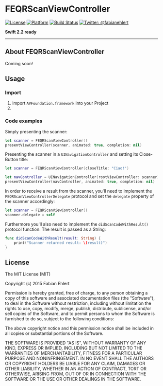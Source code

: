 # FEQRScanViewController

[![License](https://img.shields.io/badge/license-MIT-lightgrey.svg)](https://github.com/fabianehlert/FEQRScanViewController)
[![Platform](https://img.shields.io/badge/platform-iOS-yellow.svg)](https://github.com/fabianehlert/FEQRScanViewController)
[![Build Status](https://travis-ci.org/fabianehlert/FEQRScanViewController.svg?branch=master)](https://travis-ci.org/fabianehlert/FEQRScanViewController)
[![Twitter: @fabianehlert](https://img.shields.io/badge/twitter-fabianehlert-blue.svg)](https://twitter.com/fabianehlert)

**Swift 2.2 ready**

---

## About FEQRScanViewController

Coming soon!

## Usage

### Import

1. Import `AVFoundation.framework` into your Project
2.

### Code examples

Simply presenting the scanner:
```swift
let scanner = FEQRScanViewController()
presentViewController(scanner, animated: true, completion: nil)
```

Presenting the scanner in a `UINavigationController` and setting its Close-Button title:
```swift
let scanner = FEQRScanViewController(closeTitle: "Ciao!")

let navController = UINavigationController(rootViewController: scanner)
presentViewController(navController, animated: true, completion: nil)
```

In order to receive a result from the scanner, you'll need to implement the `FEQRScanViewControllerDelegate` protocol and set the `delegate` property of the scanner accordingly:
```swift
let scanner = FEQRScanViewController()
scanner.delegate = self
```

Furthermore you'll also need to implement the `didScanCodeWithResult()` protocol function. The result is passed as a String:
```swift
func didScanCodeWithResult(result: String) {
    print("Scanner returned result: \(result)")
}
```

## License

The MIT License (MIT)

Copyright (c) 2015 Fabian Ehlert

Permission is hereby granted, free of charge, to any person obtaining a copy
of this software and associated documentation files (the "Software"), to deal
in the Software without restriction, including without limitation the rights
to use, copy, modify, merge, publish, distribute, sublicense, and/or sell
copies of the Software, and to permit persons to whom the Software is
furnished to do so, subject to the following conditions:

The above copyright notice and this permission notice shall be included in all
copies or substantial portions of the Software.

THE SOFTWARE IS PROVIDED "AS IS", WITHOUT WARRANTY OF ANY KIND, EXPRESS OR
IMPLIED, INCLUDING BUT NOT LIMITED TO THE WARRANTIES OF MERCHANTABILITY,
FITNESS FOR A PARTICULAR PURPOSE AND NONINFRINGEMENT. IN NO EVENT SHALL THE
AUTHORS OR COPYRIGHT HOLDERS BE LIABLE FOR ANY CLAIM, DAMAGES OR OTHER
LIABILITY, WHETHER IN AN ACTION OF CONTRACT, TORT OR OTHERWISE, ARISING FROM,
OUT OF OR IN CONNECTION WITH THE SOFTWARE OR THE USE OR OTHER DEALINGS IN THE
SOFTWARE.
